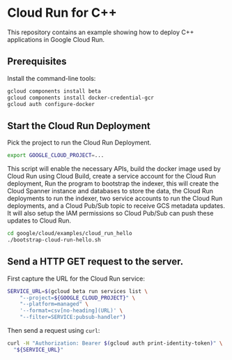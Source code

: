# Cloud Run for C++

This repository contains an example showing how to deploy C++ applications in
Google Cloud Run.

## Prerequisites

Install the command-line tools:

```bash
gcloud components install beta
gcloud components install docker-credential-gcr
gcloud auth configure-docker
```

## Start the Cloud Run Deployment

Pick the project to run the Cloud Run Deployment.

```bash
export GOOGLE_CLOUD_PROJECT=...
```

This script will enable the necessary APIs, build the docker image used by
Cloud Run using Cloud Build, create a service account for the Cloud Run
deployment, 
Run the program to bootstrap the indexer, this will create the Cloud Spanner
instance and databases to store the data, the Cloud Run deployments to run the
indexer, two service accounts to run the Cloud Run deployments, and a Cloud
Pub/Sub topic to receive GCS metadata updates. It will also setup the IAM
permissions so Cloud Pub/Sub can push these updates to Cloud Run.

```bash
cd google/cloud/examples/cloud_run_hello
./bootstrap-cloud-run-hello.sh
```

## Send a HTTP GET request to the server.

First capture the URL for the Cloud Run service:

```bash
SERVICE_URL=$(gcloud beta run services list \
    "--project=${GOOGLE_CLOUD_PROJECT}" \
    "--platform=managed" \
    '--format=csv[no-heading](URL)' \
    "--filter=SERVICE:pubsub-handler")
```

Then send a request using `curl`:

```bash
curl -H "Authorization: Bearer $(gcloud auth print-identity-token)" \
  "${SERVICE_URL}"
```
